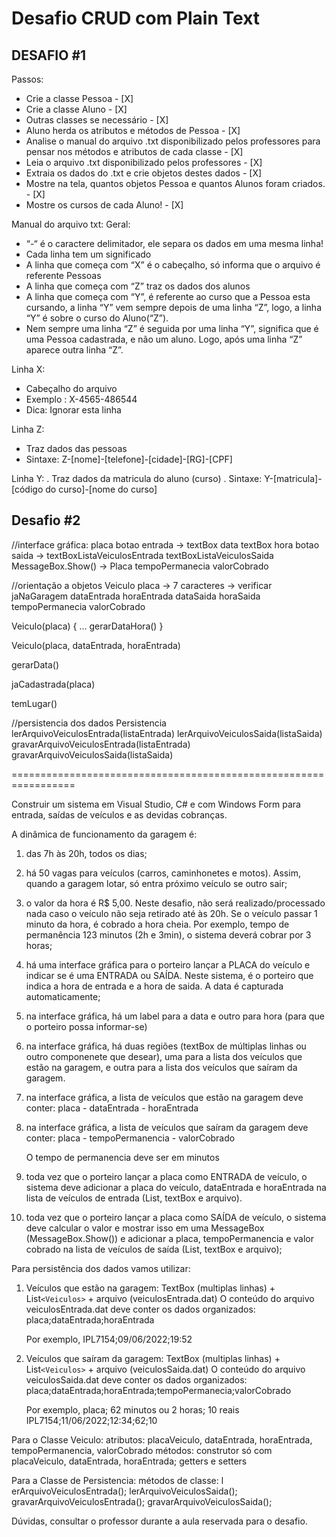 # Desafio CRUD com Plain Text

## DESAFIO #1

Passos:

- Crie a classe Pessoa - [X]
- Crie a classe Aluno - [X]
- Outras classes se necessário - [X]
- Aluno herda os atributos e métodos de Pessoa - [X]
- Analise o manual do arquivo .txt disponibilizado pelos professores para pensar nos métodos e atributos de cada classe - [X]
- Leia o arquivo .txt disponibilizado pelos professores - [X]
- Extraia os dados do .txt e crie objetos destes dados - [X]
- Mostre na tela, quantos objetos Pessoa e quantos Alunos foram criados. - [X]
- Mostre os cursos de cada Aluno! - [X]

Manual do arquivo txt:
Geral:

- “-“ é o caractere delimitador, ele separa os dados em uma mesma linha!
- Cada linha tem um significado
- A linha que começa com “X” é o cabeçalho, só informa que o arquivo é referente Pessoas
- A linha que começa com “Z” traz os dados dos alunos
- A linha que começa com “Y”, é referente ao curso que a Pessoa esta cursando, a linha “Y” vem sempre depois de uma linha “Z”,
logo, a linha “Y” é sobre o curso do Aluno(“Z”).
- Nem sempre uma linha “Z” é seguida por uma linha “Y”, significa que é uma Pessoa cadastrada, e não um aluno. Logo, após
uma linha “Z” aparece outra linha “Z”.

Linha X:

- Cabeçalho do arquivo
- Exemplo : X-4565-486544
- Dica: Ignorar esta linha

Linha Z:

- Traz dados das pessoas
- Sintaxe: Z-[nome]-[telefone]-[cidade]-[RG]-[CPF]

Linha Y:
. Traz dados da matricula do aluno (curso)
. Sintaxe: Y-[matricula]-[código do curso]-[nome do curso]

## Desafio #2

//interface gráfica:
placa
botao entrada -> textBox data textBox hora
botao saida   ->
textBoxListaVeiculosEntrada
textBoxListaVeiculosSaida
MessageBox.Show() -> Placa tempoPermanecia valorCobrado

//orientação a objetos
Veiculo
   placa -> 7 caracteres -> verificar jaNaGaragem
   dataEntrada
   horaEntrada
   dataSaida
   horaSaida
   tempoPermanecia
   valorCobrado

   Veiculo(placa) {
      ...
      gerarDataHora()
   }

   Veiculo(placa, dataEntrada, horaEntrada)

   gerarData()

   jaCadastrada(placa)

   temLugar()

//persistencia dos dados
Persistencia
   lerArquivoVeiculosEntrada(listaEntrada)
   lerArquivoVeiculosSaida(listaSaida)
   gravarArquivoVeiculosEntrada(listaEntrada)
   gravarArquivoVeiculosSaida(listaSaida)

=================================================================

Construir um sistema em Visual Studio, C# e com Windows Form para entrada, saídas de veículos e as devidas cobranças.

A dinâmica de funcionamento da garagem é:

1) das 7h às 20h, todos os dias;
2) há 50 vagas para veículos (carros, caminhonetes e motos). Assim, quando a garagem lotar, só entra próximo
   veículo se outro sair;
3) o valor da hora é R$ 5,00. Neste desafio, não será realizado/processado nada caso o veículo não seja retirado
   até às 20h. Se o veículo passar 1 minuto da hora, é cobrado a hora cheia. Por exemplo, tempo de
   permanência 123 minutos (2h e 3min), o sistema deverá cobrar por 3 horas;
4) há uma interface gráfica para o porteiro lançar a PLACA do veículo e indicar se é uma ENTRADA ou SAÍDA.
   Neste sistema, é o porteiro que indica a hora de entrada e a hora de saida. A data é capturada automaticamente;
5) na interface gráfica, há um label para a data e outro para hora (para que o porteiro possa informar-se)
6) na interface gráfica, há duas regiões (textBox de múltiplas linhas ou outro componenete que desear),
   uma para a lista dos veículos que estão na garagem, e outra para a lista dos veículos que saíram da garagem.
7) na interface gráfica, a lista de veículos que estão na garagem deve conter:
    placa - dataEntrada - horaEntrada
8) na interface gráfica, a lista de veículos que saíram da garagem deve conter:
    placa - tempoPermanencia - valorCobrado

    O tempo de permanencia deve ser em minutos

9) toda vez que o porteiro lançar a placa como ENTRADA de veículo, o sistema deve adicionar a placa do veículo, dataEntrada e horaEntrada na lista de veículos de entrada (List, textBox e arquivo).

10) toda vez que o porteiro lançar a placa como SAÍDA de veículo, o sistema deve calcular o valor e mostrar isso em uma MessageBox (MessageBox.Show()) e adicionar a placa, tempoPermanencia e valor cobrado na lista de
veículos de saída (List, textBox e arquivo);

Para persistência dos dados vamos utilizar:

1) Veículos que estão na garagem: TextBox (multiplas linhas) + List`<Veiculos>` + arquivo (veiculosEntrada.dat)
   O conteúdo do arquivo veiculosEntrada.dat deve conter os dados organizados:
   placa;dataEntrada;horaEntrada

   Por exemplo,
   IPL7154;09/06/2022;19:52

2) Veículos que saíram da garagem: TextBox (multiplas linhas) + List`<Veiculos>` + arquivo (veiculosSaida.dat)
   O conteúdo do arquivo veiculosSaida.dat deve conter os dados organizados:
   placa;dataEntrada;horaEntrada;tempoPermanecia;valorCobrado

   Por exemplo, placa; 62 minutos ou 2 horas; 10 reais
   IPL7154;11/06/2022;12:34;62;10

Para o Classe Veiculo:
atributos: placaVeiculo, dataEntrada, horaEntrada, tempoPermanencia, valorCobrado
métodos: construtor só com placaVeiculo, dataEntrada, horaEntrada; getters e setters

Para a Classe de Persistencia:
métodos de classe: l
    erArquivoVeiculosEntrada(); lerArquivoVeiculosSaida();
    gravarArquivoVeiculosEntrada(); gravarArquivoVeiculosSaida();

Dúvidas, consultar o professor durante a aula reservada para o desafio.
